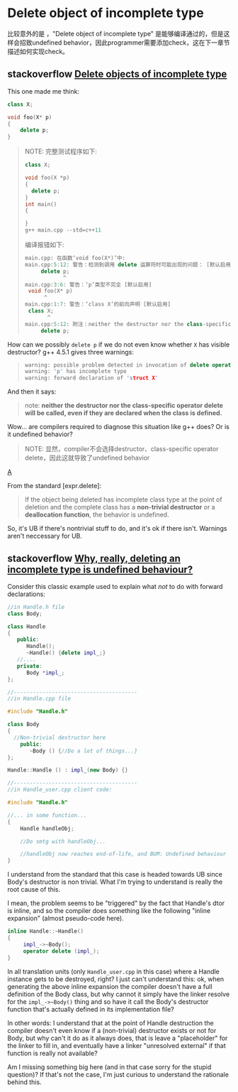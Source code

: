 # Delete object of incomplete type

比较意外的是 ，"Delete object of incomplete type" 是能够编译通过的，但是这样会招致undefined behavior，因此programmer需要添加check，这在下一章节描述如何实现check。

## stackoverflow [Delete objects of incomplete type](https://stackoverflow.com/questions/4325154/delete-objects-of-incomplete-type)

This one made me think:

```cpp
class X;

void foo(X* p)
{
    delete p;
}
```

> NOTE: 完整测试程序如下:
>
> ```C++
> class X;
> 
> void foo(X *p)
> {
> 	delete p;
> }
> int main()
> {
> 
> }
> g++ main.cpp --std=c++11
> ```
>
> 编译报错如下:
>
> ```C++
> main.cpp: 在函数‘void foo(X*)’中:
> main.cpp:5:12: 警告：检测到调用 delete 运算符时可能出现的问题： [默认启用]
>      delete p;
>             ^
> main.cpp:3:6: 警告：‘p’类型不完全 [默认启用]
>  void foo(X* p)
>       ^
> main.cpp:1:7: 警告：‘class X’的前向声明 [默认启用]
>  class X;
>        ^
> main.cpp:5:12: 附注：neither the destructor nor the class-specific operator delete will be called, even if they are declared when the class is defined
>      delete p;
> ```
>
> 

How can we possibly `delete p` if we do not even know whether `X` has visible destructor? g++ 4.5.1 gives three warnings:

> ```cpp
> warning: possible problem detected in invocation of delete operator:
> warning: 'p' has incomplete type
> warning: forward declaration of 'struct X'
> ```

And then it says:

> note: **neither the destructor nor the class-specific operator delete will be called, even if they are declared when the class is defined.**

Wow... are compilers required to diagnose this situation like g++ does? Or is it undefined behavior?

> NOTE: 显然，compiler不会选择destructor、class-specific operator delete，因此这就导致了undefined behavior

[A](https://stackoverflow.com/a/4325223)

From the standard [expr.delete]:

> If the object being deleted has incomplete class type at the point of deletion and the complete class has a **non-trivial destructor** or a **deallocation function**, the behavior is undefined.

So, it's UB if there's nontrivial stuff to do, and it's ok if there isn't. Warnings aren't neccessary for UB.



## stackoverflow [Why, really, deleting an incomplete type is undefined behaviour?](https://stackoverflow.com/questions/2517245/why-really-deleting-an-incomplete-type-is-undefined-behaviour)

Consider this classic example used to explain what *not* to do with forward declarations:

```cpp
//in Handle.h file
class Body;

class Handle
{
   public:
      Handle();
      ~Handle() {delete impl_;}
   //....
   private:
      Body *impl_;
};

//---------------------------------------
//in Handle.cpp file

#include "Handle.h"

class Body 
{
  //Non-trivial destructor here
    public:
       ~Body () {//Do a lot of things...}
};

Handle::Handle () : impl_(new Body) {}

//---------------------------------------
//in Handle_user.cpp client code:

#include "Handle.h"

//... in some function... 
{
    Handle handleObj;

    //Do smtg with handleObj...

    //handleObj now reaches end-of-life, and BUM: Undefined behaviour
} 
```

I understand from the standard that this case is headed towards UB since Body's destructor is non trivial. What I'm trying to understand is really the root cause of this.

I mean, the problem seems to be "triggered" by the fact that Handle's dtor is inline, and so the compiler does something like the following "inline expansion" (almost pseudo-code here).

```cpp
inline Handle::~Handle()
{
     impl_->~Body();
     operator delete (impl_);
}
```

In all translation units (only `Handle_user.cpp` in this case) where a Handle instance gets to be destroyed, right? I just can't understand this: ok, when generating the above inline expansion the compiler doesn't have a full definition of the Body class, but why cannot it simply have the linker resolve for the `impl_->~Body()` thing and so have it call the Body's destructor function that's actually defined in its implementation file?

In other words: I understand that at the point of Handle destruction the compiler doesn't even know if a (non-trivial) destructor exists or not for Body, but why can't it do as it always does, that is leave a "placeholder" for the linker to fill in, and eventually have a linker "unresolved external" if that function is really not available?

Am I missing something big here (and in that case sorry for the stupid question)? If that's not the case, I'm just curious to understand the rationale behind this.